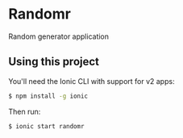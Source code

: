 Randomr
=====================

Random generator application

## Using this project

You'll need the Ionic CLI with support for v2 apps:

```bash
$ npm install -g ionic
```

Then run:

```bash
$ ionic start randomr
```

